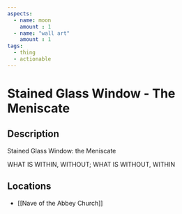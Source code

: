 ```yaml
---
aspects: 
  - name: moon
    amount : 1
  - name: "wall art"
    amount : 1
tags:
  - thing
  - actionable
---
```


# Stained Glass Window - The Meniscate

## Description
Stained Glass Window: the Meniscate

WHAT IS WITHIN, WITHOUT; WHAT IS WITHOUT, WITHIN
## Locations
- [[Nave of the Abbey Church]]